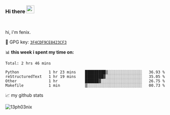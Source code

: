 ### Hi there <img src="https://media.giphy.com/media/hvRJCLFzcasrR4ia7z/giphy.gif" width="25px">

<br />

hi, i'm fenix.

:key: GPG key: [`3F4CDF9CE8423CF3`](https://github.com/13ph03nix.gpg)


📊 **this week i spent my time on:**
<!--START_SECTION:waka-->
```text
Total: 2 hrs 46 mins

Python             1 hr 23 mins    █████████▒░░░░░░░░░░░░░░░   36.93 % 
reStructuredText   1 hr 19 mins    ████████▓░░░░░░░░░░░░░░░░   35.05 % 
Other              1 hr            ██████▓░░░░░░░░░░░░░░░░░░   26.75 % 
Makefile           1 min           ▒░░░░░░░░░░░░░░░░░░░░░░░░   00.73 % 
```
<!--END_SECTION:waka-->


📈 my github stats

<a>
<img align="center" src="https://github-readme-stats.vercel.app/api?username=13ph03nix&show_icons=true&hide=stars&include_all_commits=true&theme=blueberry" alt="13ph03nix" />
</a>
